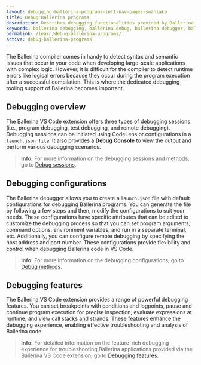 ```yaml
---
layout: debugging-ballerina-programs-left-nav-pages-swanlake
title: Debug Ballerina programs
description: Describes debugging functionalities provided by Ballerina in Visual Studio Code.  
keywords: ballerina debugging, ballerina debug, ballerina debugger, ballerina vscode
permalink: /learn/debug-ballerina-programs/
active: debug-ballerina-programs
---
```


The Ballerina compiler comes in handy to detect syntax and semantic issues that occur in your code when developing large-scale applications with complex logic. However, it is difficult for the compiler to detect runtime errors like logical errors because they occur during the program execution after a successful compilation. This is where the dedicated debugging tooling support of Ballerina becomes important.

## Debugging overview

The Ballerina VS Code extension offers three types of debugging sessions (i.e., program debugging, test debugging, and remote debugging). Debugging sessions can be initiated using CodeLens or configurations in a `launch.json file`. It also provides a **Debug Console** to view the output and perform various debugging scenarios.

>**Info:** For more information on the debugging sessions and methods, go to <a href="https://wso2.com/ballerina/vscode/docs/debug-the-code/debugging-overview/" target="_blank">Debug sessions</a>.

## Debugging configurations

The Ballerina debugger allows you to create a `launch.json` file with default configurations for debugging Ballerina programs. You can generate the file by following a few steps and then, modify the configurations to suit your needs. These configurations have specific attributes that can be edited to customize the debugging process so that you can set program arguments, command options, environment variables, and run in a separate terminal, etc. Additionally, you can configure remote debugging by specifying the host address and port number. These configurations provide flexibility and control when debugging Ballerina code in VS Code.

>**Info:** For more information on the debugging configurations, go to <a href="https://wso2.com/ballerina/vscode/docs/debug-the-code/debugging-configurations/" target="_blank">Debug methods</a>.

## Debugging features

The Ballerina VS Code extension provides a range of powerful debugging features. You can set breakpoints with conditions and logpoints, pause and continue program execution for precise inspection, evaluate expressions at runtime, and view call stacks and strands. These features enhance the debugging experience, enabling effective troubleshooting and analysis of Ballerina code.

>**Info:** For detailed information on the feature-rich debugging experience for troubleshooting Ballerina applications provided via the Ballerina VS Code extension, go to <a href="https://wso2.com/ballerina/vscode/docs/debug-the-code/debugging-features/" target="_blank">Debugging features</a>.
